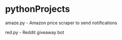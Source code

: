 # pythonProjects
amaze.py - Amazon price scraper to send notifications

red.py - Reddit giveaway bot
